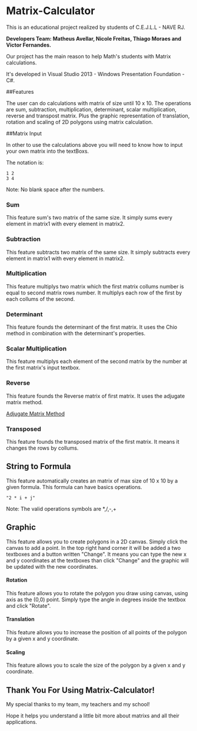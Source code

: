 # Matrix-Calculator


This is an educational project realized by students of C.E.J.L.L - NAVE RJ.

**Developers Team: Matheus Avellar, Nicole Freitas, Thiago Moraes and Victor Fernandes.**

Our project has the main reason to help Math's students with Matrix calculations.

It's developed in Visual Studio 2013 - Windows Presentation Foundation - C#.

##Features

The user can do calculations with matrix of size until 10 x 10. The operations are sum, subtraction, multiplication,
determinant, scalar multiplication, reverse and transpost matrix. Plus the graphic representation of translation, rotation and
scaling of 2D polygons using matrix calculation.

##Matrix Input

In other to use the calculations above you will need to know how to input your own matrix into the textBoxs.

The notation is:
```
1 2
3 4
```
Note: No blank space after the numbers.

### Sum 

This feature sum's two matrix of the same size. It simply sums every element in matrix1 with every element in matrix2.

### Subtraction

This feature subtracts two matrix of the same size. It simply subtracts every element in matrix1 with every element in matrix2.

### Multiplication

This feature multiplys two matrix which the first matrix collums number is equal to second matrix rows number. It multiplys each
row of the first by each collums of the second.

### Determinant

This feature founds the determinant of the first matrix. It uses the Chio method in combination with the determinant's properties.

### Scalar Multiplication 

This feature multiplys each element of the second matrix by the number at the first matrix's input textbox.

### Reverse

This feature founds the Reverse matrix of first matrix. It uses the adjugate matrix method.

[Adjugate Matrix Method](http://www.mathsisfun.com/algebra/matrix-inverse-minors-cofactors-adjugate.html)

### Transposed 

This feature founds the transposed matrix of the first matrix. It means it changes the rows by collums.

## String to Formula

This feature automatically creates an matrix of max size of 10 x 10 by a given formula. This formula can have basics operations.

```
"2 * i + j"
```
Note: The valid operations symbols are *,/,-,+

## Graphic

This feature allows you to create polygons in a 2D canvas. Simply click the canvas to add a point. In the top right hand corner
it will be added a two textboxes and a button written "Change". It means you can type the new x and y coordinates at the textboxes
than click "Change" and the graphic will be updated with the new coordinates.

#### Rotation 

This feature allows you to rotate the polygon you draw using canvas, using axis as the (0,0) point. Simply type the angle in degrees inside the textbox and click
"Rotate".

#### Translation

This feature allows you to increase the position of all points of the polygon by a given x and y coordinate.

#### Scaling

This feature allows you to scale the size of the polygon by a given x and y coordinate.

## Thank You For Using Matrix-Calculator!

My special thanks to my team, my teachers and my school!

Hope it helps you understand a little bit more about matrixs and all their applications.











